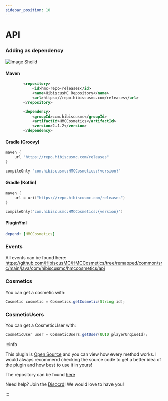 ```yaml
---
sidebar_position: 10
---
```


# API

### Adding as dependency
 
![Image Sheild](https://img.shields.io/github/v/release/HibiscusMC/HMCCosmetics)

#### Maven
```xml
        <repository>
            <id>hmc-repo-releases</id>
            <name>HibiscusMC Repository</name>
            <url>https://repo.hibiscusmc.com/releases</url>
        </repository>
```

```xml
        <dependency>
            <groupId>com.hibiscusmc</groupId>
            <artifactId>HMCCosmetics</artifactId>
            <version>2.1.2</version>
        </dependency>
```

#### Gradle (Groovy)
```gradle
maven {
    url "https://repo.hibiscusmc.com/releases"
}
```

```gradle
compileOnly "com.hibiscusmc:HMCCosmetics:{version}"
```

#### Gradle (Kotlin)
```kts
maven {
    url = uri("https://repo.hibiscusmc.com/releases")
}
```

```kts
compileOnly("com.hibiscusmc:HMCCosmetics:{version}")
```

#### PluginYml

```yaml
depend: [HMCCosmetics]
```

### Events

All events can be found here: https://github.com/HibiscusMC/HMCCosmetics/tree/remapped/common/src/main/java/com/hibiscusmc/hmccosmetics/api

### Cosmetics

You can get a cosmetic with:
```java
Cosmetic cosmetic = Cosmetics.getCosmetic(String id);
```

### CosmeticUsers

You can get a CosmeticUser with:
```java
CosmeticUser user = CosmeticUsers.getUser(UUID playerUnqiueId);
```

:::info

This plugin is [Open Source](https://github.com/HibiscusMC/HMCCosmetics) and you can view how every method works. I would always recommend checking the source code to get a better idea of the plugin and how best to use it in yours!

The repository can be found [here](https://repo.hibiscusmc.com/#/)

Need help? Join the [Disocrd](https://discord.gg/pcm8kWrdNt)! We would love to have you! 

:::